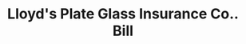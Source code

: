 ---
doi: 10.7916/D8CZ4K7S
date_other: '1900'
date_other_textual: 1900-1909
form: printed ephemera
genre:
- Invoices
name:
- Lloyd's Plate Glass Insurance Co.
object_in_context_url: https://biggert.cul.columbia.edu/items/view/ave_biggert_01055
subject_hierarchical_geographic:
- New York, New York, United States
subject_name:
- Lloyd's Plate Glass Insurance Co.
title: Lloyd's Plate Glass Insurance Co.. Bill
sort_title: Lloyd's Plate Glass Insurance Co.. Bill
call_number: ave_biggert_01055
coordinates:
- 40.71277777777778,-74.00583333333333
pid: ave_biggert_01055
identifiers: ave_biggert_01055
thumbnail: https://derivativo-3.library.columbia.edu/iiif/2/ldpd:344380/full/!256,256/0/native.jpg
permalink: /biggert/ave_biggert_01055/
layout: iiif-image-page
---